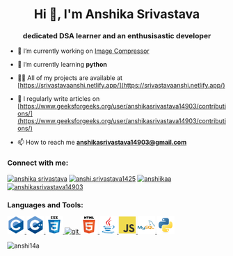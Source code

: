 <h1 align="center">Hi 👋, I'm Anshika Srivastava</h1>
<h3 align="center">dedicated DSA learner and an enthusisastic developer</h3>

- 🔭 I’m currently working on [Image Compressor](https://github.com/ANSHI14a/ImageProcessor)

- 🌱 I’m currently learning **python**

- 👨‍💻 All of my projects are available at [https://srivastavaanshi.netlify.app/](https://srivastavaanshi.netlify.app/)

- 📝 I regularly write articles on [https://www.geeksforgeeks.org/user/anshikasrivastava14903/contributions/](https://www.geeksforgeeks.org/user/anshikasrivastava14903/contributions/)

- 📫 How to reach me **anshikasrivastava14903@gmail.com**

<h3 align="left">Connect with me:</h3>
<p align="left">
<a href="https://linkedin.com/in/anshika srivastava" target="blank"><img align="center" src="https://raw.githubusercontent.com/rahuldkjain/github-profile-readme-generator/master/src/images/icons/Social/linked-in-alt.svg" alt="anshika srivastava" height="30" width="40" /></a>
<a href="https://instagram.com/anshi.srivastava1425" target="blank"><img align="center" src="https://raw.githubusercontent.com/rahuldkjain/github-profile-readme-generator/master/src/images/icons/Social/instagram.svg" alt="anshi.srivastava1425" height="30" width="40" /></a>
<a href="https://www.leetcode.com/anshiikaa" target="blank"><img align="center" src="https://raw.githubusercontent.com/rahuldkjain/github-profile-readme-generator/master/src/images/icons/Social/leet-code.svg" alt="anshiikaa" height="30" width="40" /></a>
<a href="https://auth.geeksforgeeks.org/user/anshikasrivastava14903" target="blank"><img align="center" src="https://raw.githubusercontent.com/rahuldkjain/github-profile-readme-generator/master/src/images/icons/Social/geeks-for-geeks.svg" alt="anshikasrivastava14903" height="30" width="40" /></a>
</p>

<h3 align="left">Languages and Tools:</h3>
<p align="left"> <a href="https://www.cprogramming.com/" target="_blank" rel="noreferrer"> <img src="https://raw.githubusercontent.com/devicons/devicon/master/icons/c/c-original.svg" alt="c" width="40" height="40"/> </a> <a href="https://www.w3schools.com/cpp/" target="_blank" rel="noreferrer"> <img src="https://raw.githubusercontent.com/devicons/devicon/master/icons/cplusplus/cplusplus-original.svg" alt="cplusplus" width="40" height="40"/> </a> <a href="https://www.w3schools.com/css/" target="_blank" rel="noreferrer"> <img src="https://raw.githubusercontent.com/devicons/devicon/master/icons/css3/css3-original-wordmark.svg" alt="css3" width="40" height="40"/> </a> <a href="https://git-scm.com/" target="_blank" rel="noreferrer"> <img src="https://www.vectorlogo.zone/logos/git-scm/git-scm-icon.svg" alt="git" width="40" height="40"/> </a> <a href="https://www.w3.org/html/" target="_blank" rel="noreferrer"> <img src="https://raw.githubusercontent.com/devicons/devicon/master/icons/html5/html5-original-wordmark.svg" alt="html5" width="40" height="40"/> </a> <a href="https://www.java.com" target="_blank" rel="noreferrer"> <img src="https://raw.githubusercontent.com/devicons/devicon/master/icons/java/java-original.svg" alt="java" width="40" height="40"/> </a> <a href="https://developer.mozilla.org/en-US/docs/Web/JavaScript" target="_blank" rel="noreferrer"> <img src="https://raw.githubusercontent.com/devicons/devicon/master/icons/javascript/javascript-original.svg" alt="javascript" width="40" height="40"/> </a> <a href="https://www.mysql.com/" target="_blank" rel="noreferrer"> <img src="https://raw.githubusercontent.com/devicons/devicon/master/icons/mysql/mysql-original-wordmark.svg" alt="mysql" width="40" height="40"/> </a> <a href="https://www.python.org" target="_blank" rel="noreferrer"> <img src="https://raw.githubusercontent.com/devicons/devicon/master/icons/python/python-original.svg" alt="python" width="40" height="40"/> </a> </p>

<p><img align="center" src="https://github-readme-stats.vercel.app/api/top-langs?username=anshi14a&show_icons=true&locale=en&layout=compact" alt="anshi14a" /></p>

